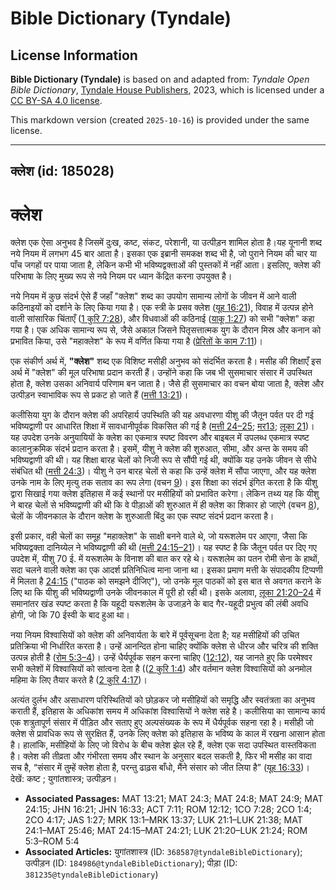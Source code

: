 # Bible Dictionary (Tyndale)

## License Information

**Bible Dictionary (Tyndale)** is based on and adapted from: _Tyndale Open Bible Dictionary_, [Tyndale House Publishers](https://tyndaleopenresources.com/), 2023, which is licensed under a [CC BY-SA 4.0 license](https://creativecommons.org/licenses/by-sa/4.0/legalcode.en).

This markdown version (created `2025-10-16`) is provided under the same license.



--------------------------------

## क्लेश (id: 185028)

क्लेश
=====

क्लेश एक ऐसा अनुभव है जिसमें दुःख, कष्ट, संकट, परेशानी, या उत्पीड़न शामिल होता है।यह यूनानी शब्द नये नियम में लगभग 45 बार आता है। इसका एक इब्रानी समकक्ष शब्द भी है, जो पुराने नियम की चार या पाँच जगहों पर पाया जाता है, लेकिन कभी भी भविष्यद्वक्ताओं की पुस्तकों में नहीं आता। इसलिए, क्लेश की परिभाषा के लिए मुख्य रूप से नये नियम पर ध्यान केंद्रित करना उपयुक्त है।

नये नियम में कुछ संदर्भ ऐसे हैं जहाँ "क्लेश" शब्द का उपयोग सामान्य लोगों के जीवन में आने वाली कठिनाइयों को दर्शाने के लिए किया गया है। एक स्त्री के प्रसव क्लेश ([यूह 16:21](https://ref.ly/John16:21)), विवाह में उत्पन्न होने वाली सांसारिक चिंताएँ ([1 कुरि 7:28](https://ref.ly/1Cor7:28)), और विधवाओं की कठिनाई ([याकू 1:27](https://ref.ly/Jas1:27)) को सभी "क्लेश" कहा गया है। एक अधिक सामान्य रूप से, जैसे अकाल जिसने पितृसत्तात्मक युग के दौरान मिस्र और कनान को प्रभावित किया, उसे "महाक्लेश" के रूप में वर्णित किया गया है ([प्रेरितों के काम 7:11](https://ref.ly/Acts7:11))।

एक संकीर्ण अर्थ में, **"**क्लेश**"** शब्द एक विशिष्ट मसीही अनुभव को संदर्भित करता है। मसीह की शिक्षाएँ इस अर्थ में "क्लेश" की मूल परिभाषा प्रदान करती हैं। उन्होंने कहा कि जब भी सुसमाचार संसार में उपस्थित होता है, क्लेश उसका अनिवार्य परिणाम बन जाता है। जैसे ही सुसमाचार का वचन बोया जाता है, क्लेश और उत्पीड़न स्वाभाविक रूप से प्रकट हो जाते हैं ([मत्ती 13:21](https://ref.ly/Matt13:21))।

कलीसिया युग के दौरान क्लेश की अपरिहार्य उपस्थिति की यह अवधारणा यीशु की जैतून पर्वत पर दी गई भविष्यद्वाणी पर आधारित शिक्षा में सावधानीपूर्वक विकसित की गई है ([मत्ती 24–25](https://ref.ly/Matt24:1-Matt25:46); [मर13](https://ref.ly/Mark13:1-Mark13:37); [लूका 21](https://ref.ly/Luke21:1-Luke21:38))। यह उपदेश उनके अनुयायियों के क्लेश का एकमात्र स्पष्ट विवरण और बाइबल में उपलब्ध एकमात्र स्पष्ट कालानुक्रमिक संदर्भ प्रदान करता है। इसमें, यीशु ने क्लेश की शुरुआत, सीमा, और अन्त के समय की भविष्यद्वाणी की थी। यह शिक्षा बारह चेलों को निजी रूप से सौंपी गई थी, क्योंकि यह उनके जीवन से सीधे संबंधित थी ([मत्ती 24:3](https://ref.ly/Matt24:3))। यीशु ने उन बारह चेलों से कहा कि उन्हें क्लेश में सौंपा जाएगा, और यह क्लेश उनके नाम के लिए मृत्यु तक सताव का रूप लेगा (वचन [9](https://ref.ly/Matt24:9))। इस शिक्षा का संदर्भ इंगित करता है कि यीशु द्वारा सिखाई गया क्लेश इतिहास में कई स्थानों पर मसीहियों को प्रभावित करेगा। लेकिन तथ्य यह कि यीशु ने बारह चेलों से भविष्यद्वाणी की थी कि वे पीड़ाओं की शुरुआत में ही क्लेश का शिकार हो जाएंगे (वचन [8](https://ref.ly/Matt24:8)), चेलों के जीवनकाल के दौरान क्लेश के शुरुआती बिंदु का एक स्पष्ट संदर्भ प्रदान करता है।

इसी प्रकार, वही चेलों का समूह "महाक्लेश" के साक्षी बनने वाले थे, जो यरूशलेम पर आएगा, जैसा कि भविष्यद्वक्ता दानिय्येल ने भविष्यद्वाणी की थी ([मत्ती 24:15–21](https://ref.ly/Matt24:15-Matt24:21))। यह स्पष्ट है कि जैतून पर्वत पर दिए गए उपदेश में, यीशु 70 ई. में यरूशलेम के विनाश की बात कर रहे थे। यरूशलेम का पतन रोमी सेना के हाथों, सदा चलने वाली क्लेश का एक आदर्श प्रतिनिधित्व माना जाना था। इसका प्रमाण मत्ती के संपादकीय टिप्पणी में मिलता है [24:15](https://ref.ly/Matt24:15) ("पाठक को समझने दीजिए"), जो उनके मूल पाठकों को इस बात से अवगत कराने के लिए था कि यीशु की भविष्यद्वाणी उनके जीवनकाल में पूरी हो रही थी। इसके अलावा, [लूका 21:20–24](https://ref.ly/Luke21:20-Luke21:24) में समानांतर खंड स्पष्ट करता है कि यहूदी यरूशलेम के उजाड़ने के बाद गैर\-यहूदी प्रभुत्व की लंबी अवधि होगी, जो कि 70 ईस्वी के बाद हुआ था।

नया नियम विश्वासियों को क्लेश की अनिवार्यता के बारे में पूर्वसूचना देता है; यह मसीहियों की उचित प्रतिक्रिया भी निर्धारित करता है। उन्हें आनन्दित होना चाहिए क्योंकि क्लेश से धीरज और चरित्र की शक्ति उत्पन्न होती है ([रोम 5:3–4](https://ref.ly/Rom5:3-Rom5:4))। उन्हें धैर्यपूर्वक सहन करना चाहिए ([12:12](https://ref.ly/Rom12:12)), यह जानते हुए कि परमेश्वर सभी क्लेशों में विश्वासियों को सांत्वना देता है (([2 कुरि 1:4](https://ref.ly/2Cor1:4)) और वर्तमान क्लेश विश्वासियों को अनमोल महिमा के लिए तैयार करते है ([2 कुरि 4:17](https://ref.ly/2Cor4:17))।

अत्यंत दुर्लभ और असाधारण परिस्थितियों को छोड़कर जो मसीहियों को समृद्धि और स्वतंत्रता का अनुभव कराती हैं, इतिहास के अधिकांश समय में अधिकांश विश्वासियों ने क्लेश सहे है। कलीसिया का सामान्य कार्य एक शत्रुतापूर्ण संसार में पीड़ित और सताए हुए अल्पसंख्यक के रूप में धैर्यपूर्वक सहना रहा है। मसीही जो क्लेश से प्रावधिक रूप से सुरक्षित हैं, उनके लिए क्लेश को इतिहास के भविष्य के काल में रखना आसान होता है। हालांकि, मसीहियों के लिए जो विरोध के बीच क्लेश झेल रहे हैं, क्लेश एक सदा उपस्थित वास्तविकता है। क्लेश की तीव्रता और गंभीरता समय और स्थान के अनुसार बदल सकती है, फिर भी मसीह का वादा सच है, “संसार में तुम्हें क्लेश होता है, परन्तु ढाढ़स बाँधो, मैंने संसार को जीत लिया है” ([यूह 16:33](https://ref.ly/John16:33))। देखें: कष्ट ; युगांतशास्त्र; उत्पीड़न।

* **Associated Passages:** MAT 13:21; MAT 24:3; MAT 24:8; MAT 24:9; MAT 24:15; JHN 16:21; JHN 16:33; ACT 7:11; ROM 12:12; 1CO 7:28; 2CO 1:4; 2CO 4:17; JAS 1:27; MRK 13:1–MRK 13:37; LUK 21:1–LUK 21:38; MAT 24:1–MAT 25:46; MAT 24:15–MAT 24:21; LUK 21:20–LUK 21:24; ROM 5:3–ROM 5:4
* **Associated Articles:** युगांतशास्त्र (ID: `368587@tyndaleBibleDictionary`); उत्पीड़न (ID: `184986@tyndaleBibleDictionary`); पीड़ा (ID: `381235@tyndaleBibleDictionary`)

